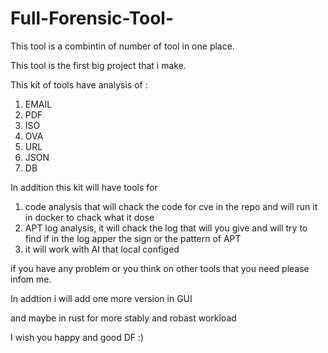 # Full-Forensic-Tool-
This tool is a combintin of number of tool in one place.


This tool is the first big project that i make.


This kit of tools have analysis of :

1. EMAIL
2. PDF
3. ISO
4. OVA
5. URL
6. JSON
7. DB



In addition this kit will have tools for 

1. code analysis that will chack the code for cve in the repo and will run it in docker to chack what it dose 
2. APT log analysis, it will chack the log that will you give and will try to find if in the log apper the sign or the pattern of APT
3. it will work with AI that local configed 




if you have any problem or you think on other tools that you need please infom me.



In addtion i will add one more version in GUI 


and maybe in rust for more stably and robast workload







I wish you happy and good DF :)
